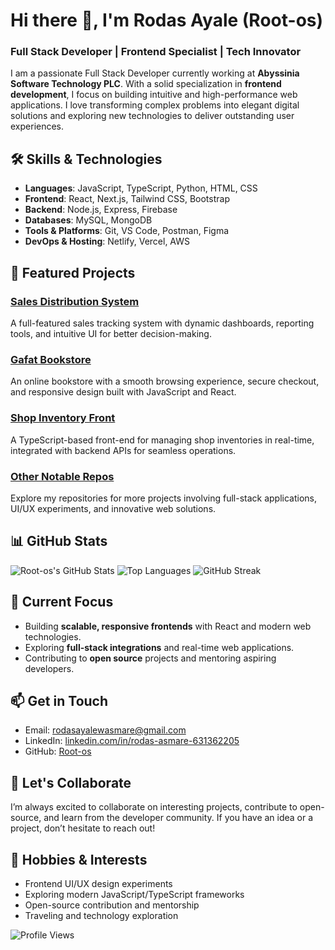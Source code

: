 <!--
**Root-os/Root-os** is a ✨ _special_ ✨ repository because its `README.md` (this file) appears on your GitHub profile.
-->

# Hi there 👋, I'm Rodas Ayale (Root-os)
### Full Stack Developer | Frontend Specialist | Tech Innovator

I am a passionate Full Stack Developer currently working at **Abyssinia Software Technology PLC**. With a solid specialization in **frontend development**, I focus on building intuitive and high-performance web applications. I love transforming complex problems into elegant digital solutions and exploring new technologies to deliver outstanding user experiences.

## 🛠️ Skills & Technologies

- **Languages**: JavaScript, TypeScript, Python, HTML, CSS
- **Frontend**: React, Next.js, Tailwind CSS, Bootstrap
- **Backend**: Node.js, Express, Firebase
- **Databases**: MySQL, MongoDB
- **Tools & Platforms**: Git, VS Code, Postman, Figma
- **DevOps & Hosting**: Netlify, Vercel, AWS

## 🚀 Featured Projects

### [Sales Distribution System](https://github.com/digitalgna/Sales_Distirbution_System)
A full-featured sales tracking system with dynamic dashboards, reporting tools, and intuitive UI for better decision-making.

### [Gafat Bookstore](https://github.com/Root-os/gafatbookstore)
An online bookstore with a smooth browsing experience, secure checkout, and responsive design built with JavaScript and React.

### [Shop Inventory Front](https://github.com/Root-os/shopinventory-front)
A TypeScript-based front-end for managing shop inventories in real-time, integrated with backend APIs for seamless operations.

### [Other Notable Repos](https://github.com/Root-os?tab=repositories)
Explore my repositories for more projects involving full-stack applications, UI/UX experiments, and innovative web solutions.

## 📊 GitHub Stats

![Root-os's GitHub Stats](https://github-readme-stats.vercel.app/api?username=Root-os&show_icons=true&theme=radical)
![Top Languages](https://github-readme-stats.vercel.app/api/top-langs/?username=Root-os&layout=compact&theme=radical)
![GitHub Streak](https://github-readme-streak-stats.herokuapp.com/?user=Root-os&theme=radical)

## 🌟 Current Focus

- Building **scalable, responsive frontends** with React and modern web technologies.
- Exploring **full-stack integrations** and real-time web applications.
- Contributing to **open source** projects and mentoring aspiring developers.

## 📫 Get in Touch

- Email: [rodasayalewasmare@gmail.com](mailto:rodasayalewasmare@gmail.com)  
- LinkedIn: [linkedin.com/in/rodas-asmare-631362205](https://linkedin.com/in/rodas-asmare-631362205)  
- GitHub: [Root-os](https://github.com/Root-os)  

## 🤝 Let's Collaborate

I’m always excited to collaborate on interesting projects, contribute to open-source, and learn from the developer community. If you have an idea or a project, don’t hesitate to reach out!

## 🎯 Hobbies & Interests

- Frontend UI/UX design experiments  
- Exploring modern JavaScript/TypeScript frameworks  
- Open-source contribution and mentorship  
- Traveling and technology exploration

![Profile Views](https://komarev.com/ghpvc/?username=Root-os)


